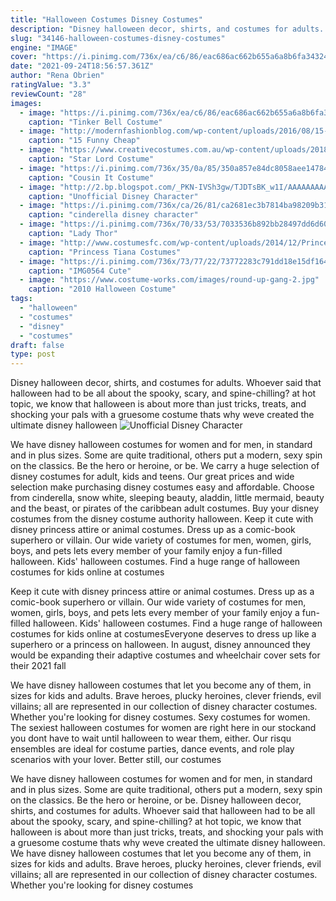 ```yaml
---
title: "Halloween Costumes Disney Costumes"
description: "Disney halloween decor, shirts, and costumes for adults. Whoever said that halloween had to be all about the spooky, scary, and spine-chilling? at hot topic, we know that halloween is about more than just tricks, treats, and shocking your pals with a gruesome costume  thats why weve created the ultimate disney halloween"
slug: "34146-halloween-costumes-disney-costumes"
engine: "IMAGE"
cover: "https://i.pinimg.com/736x/ea/c6/86/eac686ac662b655a6a8b6fa3432404ad--tinker-bell-costume-tinkerbell-dress.jpg"
date: "2021-09-24T18:56:57.361Z"
author: "Rena Obrien"
ratingValue: "3.3"
reviewCount: "28"
images:
  - image: "https://i.pinimg.com/736x/ea/c6/86/eac686ac662b655a6a8b6fa3432404ad--tinker-bell-costume-tinkerbell-dress.jpg"
    caption: "Tinker Bell Costume"
  - image: "http://modernfashionblog.com/wp-content/uploads/2016/08/15-Funny-Cheap-Easy-Homemade-Halloween-Costumes-2016-7.jpg"
    caption: "15 Funny Cheap"
  - image: "https://www.creativecostumes.com.au/wp-content/uploads/2018/07/CC_April_18_194-768x1024.jpg"
    caption: "Star Lord Costume"
  - image: "https://i.pinimg.com/736x/35/0a/85/350a857e84dc8058aee14784de057a4c--cousins.jpg"
    caption: "Cousin It Costume"
  - image: "http://2.bp.blogspot.com/_PKN-IVSh3gw/TJDTsBK_w1I/AAAAAAAAA3E/lL92OiijPic/s1600/DSC02003.JPG"
    caption: "Unofficial Disney Character"
  - image: "https://i.pinimg.com/736x/ca/26/81/ca2681ec3b7814ba98209b3143dc150e--cinderella-disney-disney-cruiseplan.jpg"
    caption: "cinderella disney character"
  - image: "https://i.pinimg.com/736x/70/33/53/7033536b892bb28497dd6d60446795dc.jpg"
    caption: "Lady Thor"
  - image: "http://www.costumesfc.com/wp-content/uploads/2014/12/Princess-Tiana-Costume-Pattern.jpg"
    caption: "Princess Tiana Costumes"
  - image: "https://i.pinimg.com/736x/73/77/22/73772283c791dd18e15df16499038547.jpg"
    caption: "IMG0564 Cute"
  - image: "https://www.costume-works.com/images/round-up-gang-2.jpg"
    caption: "2010 Halloween Costume"
tags:
  - "halloween"
  - "costumes"
  - "disney"
  - "costumes"
draft: false
type: post
---
```


Disney halloween decor, shirts, and costumes for adults. Whoever said that halloween had to be all about the spooky, scary, and spine-chilling? at hot topic, we know that halloween is about more than just tricks, treats, and shocking your pals with a gruesome costume  thats why weve created the ultimate disney halloween
![Unofficial Disney Character](http://2.bp.blogspot.com/_PKN-IVSh3gw/TJDTsBK_w1I/AAAAAAAAA3E/lL92OiijPic/s1600/DSC02003.JPG "Unofficial Disney Character")

We have disney halloween costumes for women and for men, in standard and in plus sizes. Some are quite traditional, others put a modern, sexy spin on the classics. Be the hero or heroine, or be. We carry a huge selection of disney costumes for adult, kids and teens. Our great prices and wide selection make purchasing disney costumes easy and affordable. Choose from cinderella, snow white, sleeping beauty, aladdin, little mermaid, beauty and the beast, or pirates of the caribbean adult costumes. Buy your disney costumes from the disney costume authority halloween. Keep it cute with disney princess attire or animal costumes. Dress up as a comic-book superhero or villain. Our wide variety of costumes for men, women, girls, boys, and pets lets every member of your family enjoy a fun-filled halloween. Kids&#39; halloween costumes. Find a huge range of halloween costumes for kids online at costumes
<!--inArticleAds-->

<!--galleryOne-->

Keep it cute with disney princess attire or animal costumes. Dress up as a comic-book superhero or villain. Our wide variety of costumes for men, women, girls, boys, and pets lets every member of your family enjoy a fun-filled halloween. Kids' halloween costumes. Find a huge range of halloween costumes for kids online at costumesEveryone deserves to dress up like a superhero or a princess on halloween. In august, disney announced they would be expanding their adaptive costumes and wheelchair cover sets for their 2021 fall
<!--inArticleAds-->

<!--galleryTwo-->

We have disney halloween costumes that let you become any of them, in sizes for kids and adults. Brave heroes, plucky heroines, clever friends, evil villains; all are represented in our collection of disney character costumes. Whether you're looking for disney costumes. Sexy costumes for women. The sexiest halloween costumes for women are right here in our stockand you dont have to wait until halloween to wear them, either. Our risqu ensembles are ideal for costume parties, dance events, and role play scenarios with your lover. Better still, our costumes
<!--galleryThree-->

We have disney halloween costumes for women and for men, in standard and in plus sizes. Some are quite traditional, others put a modern, sexy spin on the classics. Be the hero or heroine, or be. Disney halloween decor, shirts, and costumes for adults. Whoever said that halloween had to be all about the spooky, scary, and spine-chilling? at hot topic, we know that halloween is about more than just tricks, treats, and shocking your pals with a gruesome costume  thats why weve created the ultimate disney halloween. We have disney halloween costumes that let you become any of them, in sizes for kids and adults. Brave heroes, plucky heroines, clever friends, evil villains; all are represented in our collection of disney character costumes. Whether you're looking for disney costumes